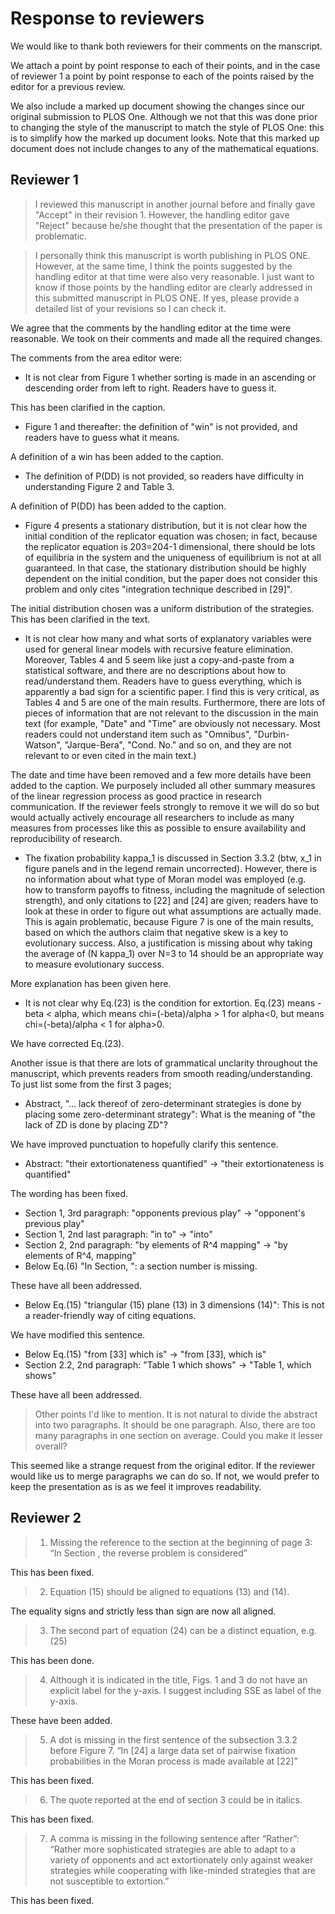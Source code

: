 # Response to reviewers

We would like to thank both reviewers for their comments on the manscript.

We attach a point by point response to each of their points, and in the case of
reviewer 1 a point by point response to each of the points raised by the editor
for a previous review.

We also include a marked up document showing the changes since our original submission to PLOS
One.
Although we not that this was done prior to changing the style of the manuscript
to match the style of PLOS One: this is to simplify how the marked up document
looks. Note that this marked up document does not include changes to any of the
mathematical equations.

## Reviewer 1

> I reviewed this manuscript in another journal before and finally gave "Accept" in their revision 1.
> However, the handling editor gave "Reject" because he/she thought that the presentation of the paper is problematic.

> I personally think this manuscript is worth publishing in PLOS ONE.
> However, at the same time, I think the points suggested by the handling editor at that time were also very reasonable.
> I just want to know if those points by the handling editor are clearly addressed in this submitted manuscript in PLOS ONE.
> If yes, please provide a detailed list of your revisions so I can check it.

We agree that the comments by the handling editor at the time were reasonable.
We took on their comments and made all the required changes.

The comments from the area editor were:

- It is not clear from Figure 1 whether sorting is made in an ascending or descending order from left to right. Readers have to guess it.

This has been clarified in the caption.

- Figure 1 and thereafter: the definition of "win" is not provided, and readers have to guess what it means.

A definition of a win has been added to the caption.

- The definition of P(DD) is not provided, so readers have difficulty in understanding Figure 2 and Table 3.

A definition of P(DD) has been added to the caption.

- Figure 4 presents a stationary distribution, but it is not clear how the initial
  condition of the replicator equation was chosen; in fact, because the replicator
  equation is 203=204-1 dimensional, there should be lots of equilibria in the system
  and the uniqueness of equilibrium is not at all guaranteed.
  In that case, the stationary distribution should be highly dependent on the
  initial condition, but the paper does not consider this problem and only
  cites "integration technique described in [29]".

The initial distribution chosen was a uniform distribution of the strategies.
This has been clarified in the text.

- It is not clear how many and what sorts of explanatory variables were used for
  general linear models with recursive feature elimination.
  Moreover, Tables 4 and 5 seem like just a copy-and-paste from a statistical software,
  and there are no descriptions about how to read/understand them.
  Readers have to guess everything, which is apparently a bad sign for a scientific paper.
  I find this is very critical, as Tables 4 and 5 are one of the main results.
  Furthermore, there are lots of pieces of information that are not relevant to the
  discussion in the main text
  (for example, "Date" and "Time" are obviously not necessary.
  Most readers could not understand item such as
  "Omnibus", "Durbin-Watson", "Jarque-Bera", "Cond. No." and so on,
  and they are not relevant to or even cited in the main text.)

The date and time have been removed and a few more details have been added to
the caption. We purposely included all other summary
measures of the linear regression process as good practice in research
communication. If the reviewer feels strongly to remove it we will do so but
would actually actively encourage all researchers to include as many measures
from processes like this as possible to ensure availability and reproducibility
of research.

- The fixation probability kappa_1 is discussed in Section 3.3.2
  (btw, x_1 in figure panels and in the legend remain uncorrected).
  However, there is no information about what type of Moran model
  was employed (e.g. how to transform payoffs to fitness,
  including the magnitude of selection strength), and only citations
  to [22] and [24] are given; readers have to look at these in order
  to figure out what assumptions are actually made.
  This is again problematic, because Figure 7 is one of the main results,
  based on which the authors claim that negative skew is a key to evolutionary success.
  Also, a justification is missing about why taking the average of
  (N kappa_1) over N=3 to 14 should be an appropriate way to measure evolutionary success.

More explanation has been given here.

- It is not clear why Eq.(23) is the condition for extortion.
  Eq.(23) means -beta < alpha, which means chi=(-beta)/alpha > 1 for alpha<0,
  but means chi=(-beta)/alpha < 1 for alpha>0.

We have corrected Eq.(23).

Another issue is that there are lots of grammatical unclarity throughout the manuscript, which prevents readers from smooth reading/understanding. To just list some from the first 3 pages;

- Abstract, "... lack thereof of zero-determinant strategies is done by placing some
  zero-determinant strategy": What is the meaning of "the lack of ZD is done by placing ZD"?

We have improved punctuation to hopefully clarify this sentence.

- Abstract: "their extortionateness quantified" -> "their extortionateness is quantified"

The wording has been fixed.

- Section 1, 3rd paragraph: "opponents previous play" -> "opponent's previous play"
- Section 1, 2nd last paragraph: "in to" -> "into"
- Section 2, 2nd paragraph: "by elements of R^4 mapping" -> "by elements of R^4, mapping"
- Below Eq.(6) "In Section, ": a section number is missing.

These have all been addressed.

- Below Eq.(15) "triangular (15) plane (13) in 3 dimensions (14)":
  This is not a reader-friendly way of citing equations.

We have modified this sentence.

- Below Eq.(15) "from [33] which is" -> "from [33], which is"
- Section 2.2, 2nd paragraph: "Table 1 which shows" -> "Table 1, which shows"

These have all been addressed.

> Other points I'd like to mention. It is not natural to divide the abstract into two paragraphs.
> It should be one paragraph. Also, there are too many paragraphs in one section on average. Could you make it lesser overall?

This seemed like a strange request from the original editor. If the reviewer
would like us to merge paragraphs we can do so. If not, we would prefer to keep
the presentation as is as we feel it improves readability.

## Reviewer 2

> 1. Missing the reference to the section at the beginning of page 3: “In Section , the reverse problem is considered”

This has been fixed.

> 2. Equation (15) should be aligned to equations (13) and (14).

The equality signs and strictly less than sign
are now all aligned.

> 3. The second part of equation (24) can be a distinct equation, e.g. (25)

This has been done.

> 4. Although it is indicated in the title, Figs. 1 and 3 do not have an explicit label for the y-axis. I suggest including SSE as label of the y-axis.

These have been added.

> 5. A dot is missing in the first sentence of the subsection 3.3.2 before Figure 7.
>    “In [24] a large data set of pairwise fixation probabilities in the Moran process is made available at [22]”

This has been fixed.

> 6. The quote reported at the end of section 3 could be in italics.

This has been fixed.

> 7. A comma is missing in the following sentence after “Rather”: “Rather more sophisticated strategies are
>    able to adapt to a variety of opponents and act extortionately only against weaker strategies while cooperating
>    with like-minded strategies that are not susceptible to extortion.”

This has been fixed.
